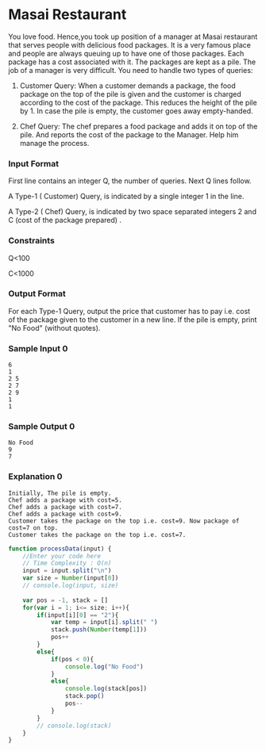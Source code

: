 # Masai Restaurant

You love food. Hence,you took up position of a manager at Masai restaurant that serves people with delicious food packages. It is a very famous place and people are always queuing up to have one of those packages. Each package has a cost associated with it. The packages are kept as a pile. The job of a manager is very difficult. You need to handle two types of queries:

1) Customer Query: When a customer demands a package, the food package on the top of the pile is given and the customer is charged according to the cost of the package. This reduces the height of the pile by 1. In case the pile is empty, the customer goes away empty-handed.

2) Chef Query: The chef prepares a food package and adds it on top of the pile. And reports the cost of the package to the Manager. Help him manage the process.

### Input Format

First line contains an integer Q, the number of queries. Next Q lines follow.

A Type-1 ( Customer) Query, is indicated by a single integer 1 in the line.

A Type-2 ( Chef) Query, is indicated by two space separated integers 2 and C (cost of the package prepared) .

### Constraints

Q<100

C<1000

### Output Format

For each Type-1 Query, output the price that customer has to pay i.e. cost of the package given to the customer in a new line. If the pile is empty, print "No Food" (without quotes).

### Sample Input 0

```
6
1
2 5
2 7
2 9
1
1
```

### Sample Output 0
```
No Food
9
7
```

### Explanation 0
```
Initially, The pile is empty.
Chef adds a package with cost=5.
Chef adds a package with cost=7.
Chef adds a package with cost=9.
Customer takes the package on the top i.e. cost=9. Now package of cost=7 on top.        
Customer takes the package on the top i.e. cost=7.
```

```javascript
function processData(input) {
    //Enter your code here
    // Time Complexity : O(n)
    input = input.split("\n")
    var size = Number(input[0])
    // console.log(input, size)
    
    var pos = -1, stack = []
    for(var i = 1; i<= size; i++){
        if(input[i][0] == "2"){
            var temp = input[i].split(" ")
            stack.push(Number(temp[1]))
            pos++
        }
        else{
            if(pos < 0){
                console.log("No Food")
            }
            else{
                console.log(stack[pos])
                stack.pop()
                pos--
            }
        }
        // console.log(stack)
    }
} 
```


